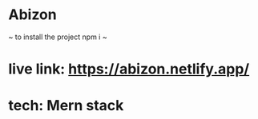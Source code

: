 # Abizon

~ to install the project
npm i
~

# live link: https://abizon.netlify.app/

# tech: Mern stack
